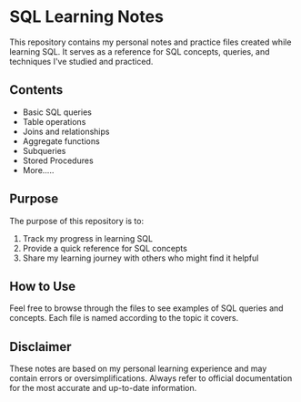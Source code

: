 # SQL Learning Notes

This repository contains my personal notes and practice files created while learning SQL. It serves as a reference for SQL concepts, queries, and techniques I've studied and practiced.

## Contents

- Basic SQL queries
- Table operations
- Joins and relationships
- Aggregate functions
- Subqueries
- Stored Procedures
- More.....

## Purpose

The purpose of this repository is to:
1. Track my progress in learning SQL
2. Provide a quick reference for SQL concepts
3. Share my learning journey with others who might find it helpful

## How to Use

Feel free to browse through the files to see examples of SQL queries and concepts. Each file is named according to the topic it covers.

## Disclaimer

These notes are based on my personal learning experience and may contain errors or oversimplifications. Always refer to official documentation for the most accurate and up-to-date information.

